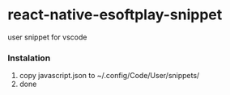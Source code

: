 # react-native-esoftplay-snippet
user snippet for vscode

### Instalation
1. copy javascript.json to ~/.config/Code/User/snippets/
2. done
